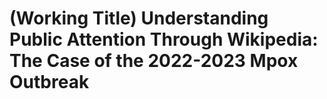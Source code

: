 # (Working Title) Understanding Public Attention Through Wikipedia: The Case of the 2022-2023 Mpox Outbreak
